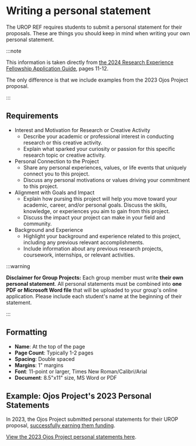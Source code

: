 # Writing a personal statement

The UROP REF requires students to submit a personal statement for their
proposals. These are things you should keep in mind when writing your own
personal statement.

:::note

This information is taken directly from [the 2024 Research Experience Fellowship
Application Guide](https://bpb-us-w2.wpmucdn.com/wp.ovptl.uci.edu/dist/e/3/files/2024/09/2024-Research-Experience-Fellowship-REF-Guide-1-1.pdf), pages 11-12.

The only difference is that we include examples from the 2023 Ojos Project
proposal.

:::

## Requirements

- Interest and Motivation for Research or Creative Activity
  - Describe your academic or professional interest in conducting research or
    this creative activity.
  - Explain what sparked your curiosity or passion for this specific research
    topic or creative activity.
- Personal Connection to the Project
  - Share any personal experiences, values, or life events that uniquely connect
    you to this project.
  - Discuss any personal motivations or values driving your commitment to this
    project.
- Alignment with Goals and Impact
  - Explain how pursing this project will help you move toward your academic,
    career, and/or personal goals. Discuss the skills, knowledge, or experiences
    you aim to gain from this project.
  - Discuss the impact your project can make in your field and community.
- Background and Experience
  - Highlight your background and experience related to this project, including
    any previous relevant accomplishments.
  - Include information about any previous research projects, coursework,
    internships, or relevant activities.

:::warning

**Disclaimer for Group Projects:** Each group member must write **their own
personal statement**. All personal statements must be combined into **one PDF or
Microsoft Word file** that will be uploaded to your group's online application.
Please include each student's name at the beginning of their statement.

:::

## Formatting

- **Name**: At the top of the page
- **Page Count**: Typically 1-2 pages
- **Spacing**: Double spaced
- **Margins**: 1" margins
- **Font**: 11-point or larger, Times New Roman/Calibri/Arial
- **Document**: 8.5"x11" size, MS Word or PDF

## Example: Ojos Project's 2023 Personal Statements

In 2023, the Ojos Project submitted personal statements for their UROP proposal,
[successfully earning them funding](https://ojosproject.org/news/urop-and-finances).

[View the 2023 Ojos Project personal statements here](https://docs.google.com/document/d/10KmWfqsJxMmBPQK-m2WNBbM9NVjDSHOP3B6Tx-3hvUU/).
